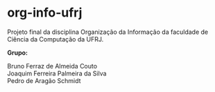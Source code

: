 # org-info-ufrj

Projeto final da disciplina Organização da Informação da faculdade de Ciência da Computação da UFRJ.

<b>Grupo:</b>

Bruno Ferraz de Almeida Couto<br>
Joaquim Ferreira Palmeira da Silva <br>
Pedro de Aragão Schmidt